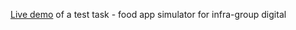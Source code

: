 <a href='https://subtle-speculoos-ef0072.netlify.app/' >Live demo<a/> of a test task - food app simulator for infra-group digital
